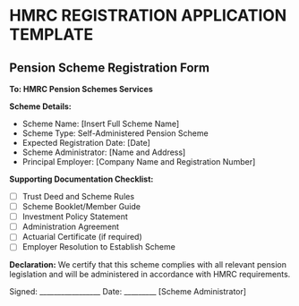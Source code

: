 # HMRC REGISTRATION APPLICATION TEMPLATE

## Pension Scheme Registration Form
**To: HMRC Pension Schemes Services**

**Scheme Details:**
- Scheme Name: [Insert Full Scheme Name]
- Scheme Type: Self-Administered Pension Scheme
- Expected Registration Date: [Date]
- Scheme Administrator: [Name and Address]
- Principal Employer: [Company Name and Registration Number]

**Supporting Documentation Checklist:**
- [ ] Trust Deed and Scheme Rules
- [ ] Scheme Booklet/Member Guide
- [ ] Investment Policy Statement
- [ ] Administration Agreement
- [ ] Actuarial Certificate (if required)
- [ ] Employer Resolution to Establish Scheme

**Declaration:**
We certify that this scheme complies with all relevant pension legislation and will be administered in accordance with HMRC requirements.

Signed: _________________ Date: _________
[Scheme Administrator] 